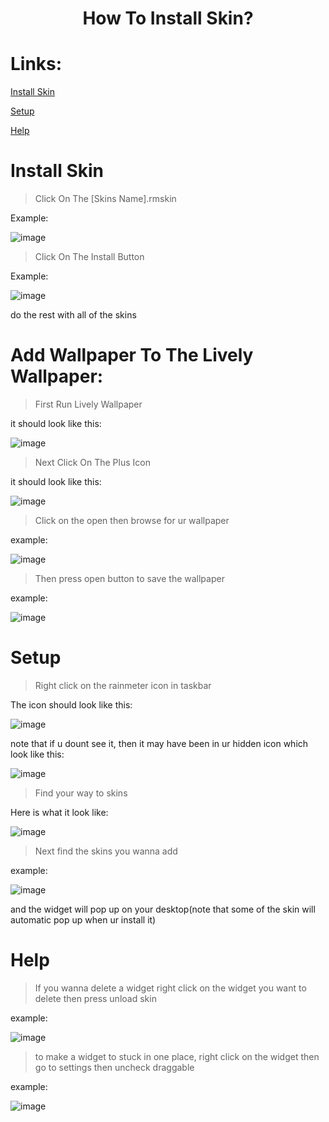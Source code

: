 <h1 align="center">
  How To Install Skin?
</h1>

# Links:
[Install Skin](https://github.com/ImSev/sev-desktop/blob/main/Setup.md#install-skin)

[Setup](https://github.com/ImSev/sev-desktop/blob/main/Setup.md#setup)

[Help](https://github.com/ImSev/sev-desktop/blob/main/Setup.md#help)

# Install Skin
> Click On The [Skins Name].rmskin

Example:

![image](https://github.com/ImSev/sev-desktop/assets/121708436/2e211bae-d145-42a9-980b-0be4ae984dee)

> Click On The Install Button

Example:

![image](https://github.com/ImSev/sev-desktop/assets/121708436/816d4c12-24f2-47fd-8b7b-066c02fe8305)


do the rest with all of the skins

# Add Wallpaper To The Lively Wallpaper:

> First Run Lively Wallpaper

it should look like this:

![image](https://github.com/ImSev/sev-desktop/assets/121708436/1ed9d31f-d248-4c1d-946a-9d05d237ba3f)

> Next Click On The Plus Icon

it should look like this:

![image](https://github.com/ImSev/sev-desktop/assets/121708436/ca581a4a-164a-43d5-8049-ddf7a5299af1)

> Click on the open then browse for ur wallpaper

example:

![image](https://github.com/ImSev/sev-desktop/assets/121708436/e3d44ea0-4ffa-40bb-ad2b-dc94f922ff77)

> Then press open button to save the wallpaper

example:

![image](https://github.com/ImSev/sev-desktop/assets/121708436/af416f49-a32e-4380-b5ef-8906336c02e4)

# Setup

> Right click on the rainmeter icon in taskbar

The icon should look like this:

![image](https://github.com/ImSev/sev-desktop/assets/121708436/4fe2a8d5-213b-44a6-8583-2865f4fbe3cf)

note that if u dount see it, then it may have been in ur hidden icon which look like this:

![image](https://github.com/ImSev/sev-desktop/assets/121708436/6615565a-d702-4c9d-bdab-67a740142da1)

> Find your way to skins

Here is what it look like:

![image](https://github.com/ImSev/sev-desktop/assets/121708436/824397f4-7298-43c4-8d3b-c57d5be754fc)

> Next find the skins you wanna add

example:

![image](https://github.com/ImSev/sev-desktop/assets/121708436/1e51da24-671b-45e8-a049-4a2c1a204f53)

and the widget will pop up on your desktop(note that some of the skin will automatic pop up when ur install it)

# Help

> If you wanna delete a widget right click on the widget you want to delete then press unload skin

example:

![image](https://github.com/ImSev/sev-desktop/assets/121708436/6a3a84dc-513d-4109-93a2-0b0d3a70ebd8)

> to make a widget to stuck in one place, right click on the widget then go to settings then uncheck draggable

example:

![image](https://github.com/ImSev/sev-desktop/assets/121708436/fb42350a-ad43-480c-8837-d0a4d6d7b8b0)






